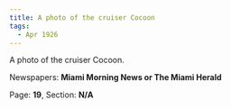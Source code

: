 ```yaml
---  
title: A photo of the cruiser Cocoon  
tags:  
  - Apr 1926  
---  
```

  
A photo of the cruiser Cocoon.  
  
Newspapers: **Miami Morning News or The Miami Herald**  
  
Page: **19**, Section: **N/A** 

